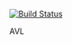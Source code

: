 [![Build Status](https://app.travis-ci.com/srinidhipatil1/AVL.svg?branch=main)](https://app.travis-ci.com/srinidhipatil1/AVL)

AVL


